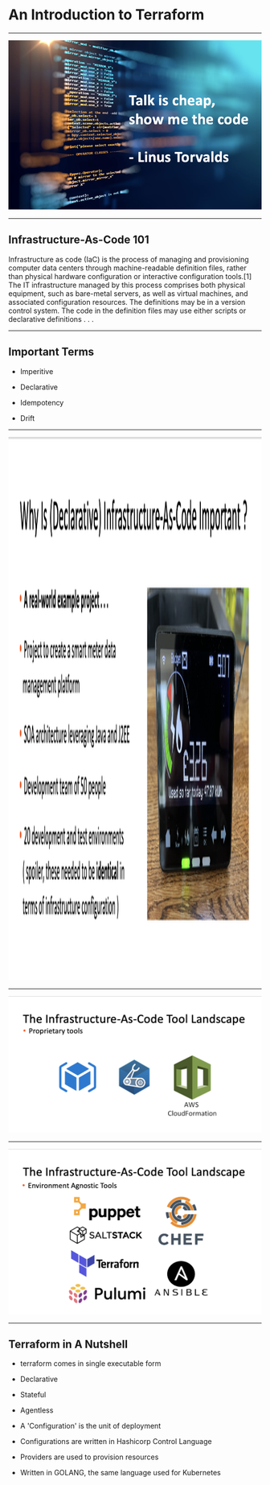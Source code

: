 # An Introduction to Terraform

---

<img src="images/01.png">

---

## Infrastructure-As-Code 101

Infrastructure as code (IaC) is the process of managing and provisioning computer data centers through machine-readable definition files, rather than physical hardware configuration or interactive configuration tools.[1] The IT infrastructure managed by this process comprises both physical equipment, such as bare-metal servers, as well as virtual machines, and associated configuration resources. The definitions may be in a version control system. The code in the definition files may use either scripts or declarative definitions . . .

---

## Important Terms

- Imperitive

- Declarative

- Idempotency

- Drift

---

<img src="images/02.png" width="1920" height="1080">

---

<img src="images/03.png">

---

<img src="images/04.png">

---

## Terraform in A Nutshell

- terraform comes in single executable form

- Declarative

- Stateful

- Agentless

- A 'Configuration' is the unit of deployment

- Configurations are written in Hashicorp Control Language

- Providers are used to provision resources

- Written in GOLANG, the same language used for Kubernetes 
